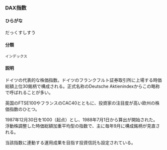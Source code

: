<div style="display:none;">

## [あ行](securities-terms?id=あ行)
## [か行](securities-terms?id=か行)
## [さ行](securities-terms?id=さ行)
## [た行](securities-terms?id=た行)
## [な行](securities-terms?id=な行)
## [は行](securities-terms?id=は行)
## [ま行](securities-terms?id=ま行)
## [や行](securities-terms?id=や行)
## [ら行](securities-terms?id=ら行)
## [わ行](securities-terms?id=わ行)
## [英数字・記号](securities-terms?id=英数字・記号)

</div>

### DAX指数

#### ひらがな

だっくすしすう

#### 分類

`インデックス`

#### 説明

ドイツの代表的な株価指数。ドイツのフランクフルト証券取引所に上場する時価総額上位30銘柄で構成される。正式名称のDeutsche Aktienindexからこの略称で呼ばれることが多い。 
 
英国のFTSE100やフランスのCAC40とともに、投資家の注目度が高い欧州の株価指数のひとつ。 
 
1987年12月30日を1000（起点）とし、1988年7月1日から算出が開始された。浮動株調整した時価総額加重平均型の指数で、主に毎年9月に構成銘柄が見直される。 
 
当該指数に連動する運用成果を目指す投資信託も設定されている。

